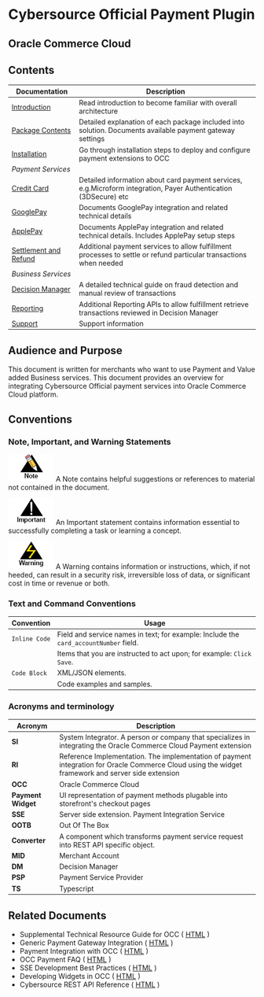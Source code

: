 
# Cybersource Official Payment Plugin

## Oracle Commerce Cloud

## Contents

| Documentation                                                  | Description                                                                                                                  |
|----------------------------------------------------------------|------------------------------------------------------------------------------------------------------------------------------|
| [Introduction](introduction.md)                                | Read introduction to become familiar with overall architecture                                                               |
| [Package Contents](package-contents.md)                        | Detailed explanation of each package included into solution. Documents available payment gateway settings                    |
| [Installation](installation.md)                                | Go through installation steps to deploy and configure payment extensions to OCC                                              |
| _Payment Services_                                             |                                                                                                                              |
| [Credit Card](payment-services/credit-card.md)                 | Detailed information about card payment services, e.g.Microform integration, Payer Authentication (3DSecure) etc |
| [GooglePay](payment-services/googlepay.md)                     | Documents GooglePay integration and related technical details                                                                |
| [ApplePay](payment-services/applepay.md)                       | Documents ApplePay integration and related technical details. Includes ApplePay setup steps                                  |
| [Settlement and Refund](payment-services/settlement-refund.md) | Additional payment services to allow fulfillment processes to settle or refund particular transactions when needed           |
| _Business Services_                                            |                                                                                                                              |
| [Decision Manager](business-services/decision-manager.md)      | A detailed technical guide on fraud detection and manual review of transactions                                              |
| [Reporting](business-services/reporting.md)                    | Additional Reporting APIs to allow fulfillment retrieve transactions reviewed in Decision Manager                            |
| [Support](support.md)                                          | Support information                                                                                                          |


## Audience and Purpose

This document is written for merchants who want to use Payment and Value added Business services. This document provides an overview for integrating Cybersource Official payment services into Oracle Commerce Cloud platform.

## Conventions

### Note, Important, and Warning Statements

![Note](images/note.jpg)  A Note contains helpful suggestions or references to material not contained in the document.

![Important](images/important.jpg) An Important statement contains information essential to successfully completing a task or learning a concept.

![Warning](images/warning.jpg) A Warning contains information or instructions, which, if not heeded, can result in a security risk, irreversible loss of data, or significant cost in time or revenue or both.

### Text and Command Conventions

| **Convention**   | **Usage**                                                                             |
|------------------|---------------------------------------------------------------------------------------|
| `Inline Code`    | Field and service names in text; for example: Include the `card_accountNumber` field. |
|                  | Items that you are instructed to act upon; for example: `Click Save`.                 |
| ```Code Block``` | XML/JSON elements.                                                                    |
|                  | Code examples and samples.                                                            |

### Acronyms and terminology

| **Acronym**            | **Description**                                                                                                                                    |
|------------------------|----------------------------------------------------------------------------------------------------------------------------------------------------|
| **SI**                 | System Integrator. A person or company that specializes in integrating the Oracle Commerce Cloud Payment extension                                 |
| **RI**                 | Reference Implementation. The implementation of payment integration for Oracle Commerce Cloud using the widget framework and server side extension |
| **OCC**                | Oracle Commerce Cloud                                                                                                                              |
| **Payment Widget**     | UI representation of payment methods plugable into storefront's checkout pages                                                                     |
| **SSE**                | Server side extension. Payment Integration Service                                                                                                 |
| **OOTB**               | Out Of The Box                                                                                                                                     |
| **Converter**          | A component which transforms payment service request into REST API specific object.                                                                |
| **MID**                | Merchant Account                                                                                                                                   |
| **DM**                 | Decision Manager                                                                                                                                   |
| **PSP**                | Payment Service Provider                                                                                                                           |
| **TS**                 | Typescript                                                                                                                                         |

## Related Documents

- Supplemental Technical Resource Guide for OCC ( [HTML](https://community.oracle.com/docs/DOC-1038707) )
- Generic Payment Gateway Integration ( [HTML](https://docs.oracle.com/en/cloud/saas/cx-commerce/20c/ccdev/create-generic-payment-gateway-integration1.html) )
- Payment Integration with OCC ( [HTML](https://community.oracle.com/docs/DOC-1032741) )
- OCC Payment FAQ ( [HTML](https://community.oracle.com/docs/DOC-1032746) )
- SSE Development Best Practices ( [HTML](https://community.oracle.com/groups/oracle-commerce-cloud-group/blog/2018/11/08/server-side-extension-development-best-practices) )
- Developing Widgets in OCC ( [HTML](https://docs.oracle.com/en/cloud/saas/cx-commerce/20c/widge/create-widget1.html) )
- Cybersource REST API Reference ( [HTML](https://developer.cybersource.com/api-reference-assets/index.html) )